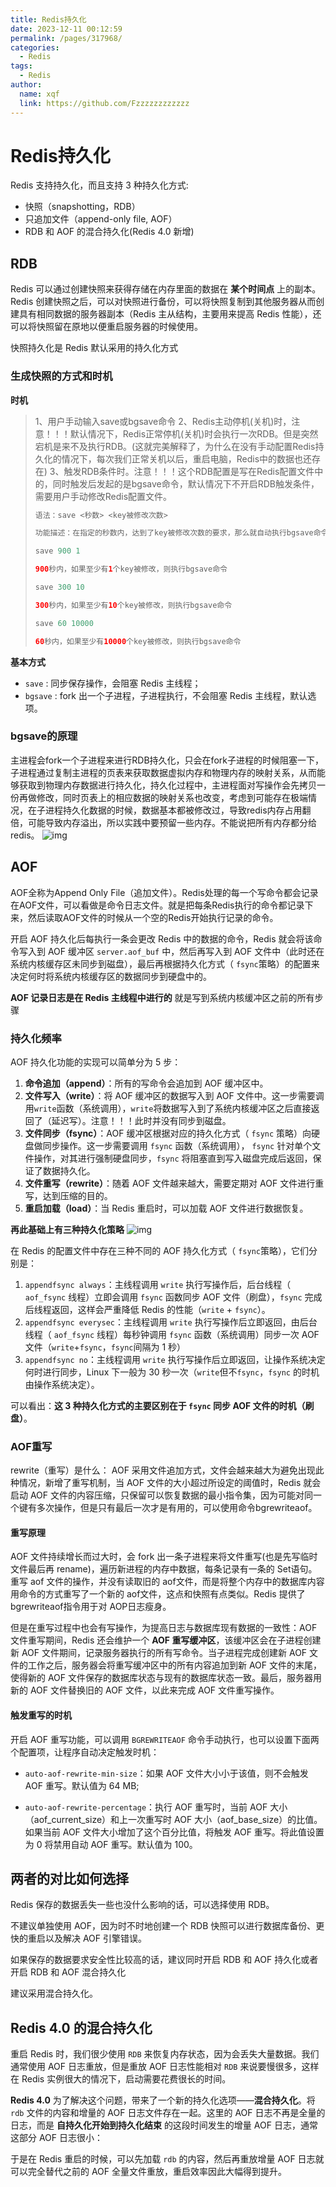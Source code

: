 ```yaml
---
title: Redis持久化
date: 2023-12-11 00:12:59
permalink: /pages/317968/
categories:
  - Redis
tags:
  - Redis
author: 
  name: xqf
  link: https://github.com/Fzzzzzzzzzzzz
---
```


# Redis持久化

Redis 支持持久化，而且支持 3 种持久化方式:

- 快照（snapshotting，RDB）
- 只追加文件（append-only file, AOF）
- RDB 和 AOF 的混合持久化(Redis 4.0 新增)





## RDB

Redis 可以通过创建快照来获得存储在内存里面的数据在 **某个时间点** 上的副本。Redis 创建快照之后，可以对快照进行备份，可以将快照复制到其他服务器从而创建具有相同数据的服务器副本（Redis 主从结构，主要用来提高 Redis 性能），还可以将快照留在原地以便重启服务器的时候使用。

快照持久化是 Redis 默认采用的持久化方式

### 生成快照的方式和时机

**时机**

> 1、用户手动输入save或bgsave命令
> 2、Redis主动停机(关机)时，注意！！！默认情况下，Redis正常停机(关机)时会执行一次RDB。但是突然宕机是来不及执行RDB。(这就完美解释了，为什么在没有手动配置Redis持久化的情况下，每次我们正常关机以后，重启电脑，Redis中的数据也还存在)
> 3、触发RDB条件时。注意！！！这个RDB配置是写在Redis配置文件中的，同时触发后发起的是bgsave命令，默认情况下不开启RDB触发条件，需要用户手动修改Redis配置文件。
>
> ```java
> 语法：save <秒数> <key被修改次数>
> 
> 功能描述：在指定的秒数内，达到了key被修改次数的要求，那么就自动执行bgsave命令，如果是save "" 则表示禁用RDB。(注意！在Redis配置文件中配置)
> 
> save 900 1
> 
> 900秒内，如果至少有1个key被修改，则执行bgsave命令
> 
> save 300 10
> 
> 300秒内，如果至少有10个key被修改，则执行bgsave命令
> 
> save 60 10000 
> 
> 60秒内，如果至少有10000个key被修改，则执行bgsave命令
> ```

**基本方式**

- `save` : 同步保存操作，会阻塞 Redis 主线程；
- `bgsave` : fork 出一个子进程，子进程执行，不会阻塞 Redis 主线程，默认选项。

### bgsave的原理

主进程会fork一个子进程来进行RDB持久化，只会在fork子进程的时候阻塞一下，子进程通过复制主进程的页表来获取数据虚拟内存和物理内存的映射关系，从而能够获取到物理内存数据进行持久化，持久化过程中，主进程面对写操作会先拷贝一份再做修改，同时页表上的相应数据的映射关系也改变，考虑到可能存在极端情况，在子进程持久化数据的时候，数据基本都被修改过，导致redis内存占用翻倍，可能导致内存溢出，所以实践中要预留一些内存。不能说把所有内存都分给redis。
![img](https://raw.githubusercontent.com/pruedream/PictureBed/main/image/2910022-20230910103443694-862443562.png)





## AOF

AOF全称为Append Only File（追加文件）。Redis处理的每一个写命令都会记录在AOF文件，可以看做是命令日志文件。就是把每条Redis执行的命令都记录下来，然后读取AOF文件的时候从一个空的Redis开始执行记录的命令。

开启 AOF 持久化后每执行一条会更改 Redis 中的数据的命令，Redis 就会将该命令写入到 AOF 缓冲区 `server.aof_buf` 中，然后再写入到 AOF 文件中（此时还在系统内核缓存区未同步到磁盘），最后再根据持久化方式（ `fsync`策略）的配置来决定何时将系统内核缓存区的数据同步到硬盘中的。

**AOF 记录日志是在 Redis 主线程中进行的** 就是写到系统内核缓冲区之前的所有步骤

### 持久化频率

AOF 持久化功能的实现可以简单分为 5 步：

1. **命令追加（append）**：所有的写命令会追加到 AOF 缓冲区中。
2. **文件写入（write）**：将 AOF 缓冲区的数据写入到 AOF 文件中。这一步需要调用`write`函数（系统调用），`write`将数据写入到了系统内核缓冲区之后直接返回了（延迟写）。注意！！！此时并没有同步到磁盘。
3. **文件同步（fsync）**：AOF 缓冲区根据对应的持久化方式（ `fsync` 策略）向硬盘做同步操作。这一步需要调用 `fsync` 函数（系统调用）， `fsync` 针对单个文件操作，对其进行强制硬盘同步，`fsync` 将阻塞直到写入磁盘完成后返回，保证了数据持久化。
4. **文件重写（rewrite）**：随着 AOF 文件越来越大，需要定期对 AOF 文件进行重写，达到压缩的目的。
5. **重启加载（load）**：当 Redis 重启时，可以加载 AOF 文件进行数据恢复。

**再此基础上有三种持久化策略**
![img](https://raw.githubusercontent.com/pruedream/PictureBed/main/image/2910022-20230910103501408-344798351.png)

在 Redis 的配置文件中存在三种不同的 AOF 持久化方式（ `fsync`策略），它们分别是：

1. `appendfsync always`：主线程调用 `write` 执行写操作后，后台线程（ `aof_fsync` 线程）立即会调用 `fsync` 函数同步 AOF 文件（刷盘），`fsync` 完成后线程返回，这样会严重降低 Redis 的性能（`write` + `fsync`）。
2. `appendfsync everysec`：主线程调用 `write` 执行写操作后立即返回，由后台线程（ `aof_fsync` 线程）每秒钟调用 `fsync` 函数（系统调用）同步一次 AOF 文件（`write`+`fsync`，`fsync`间隔为 1 秒）
3. `appendfsync no`：主线程调用 `write` 执行写操作后立即返回，让操作系统决定何时进行同步，Linux 下一般为 30 秒一次（`write`但不`fsync`，`fsync` 的时机由操作系统决定）。

可以看出：**这 3 种持久化方式的主要区别在于 `fsync` 同步 AOF 文件的时机（刷盘）**。

### AOF重写

rewrite（重写）是什么： AOF 采用文件追加方式，文件会越来越大为避免出现此种情况，新增了重写机制，当 AOF 文件的大小超过所设定的阈值时，Redis 就会启动 AOF 文件的内容压缩，只保留可以恢复数据的最小指令集，因为可能对同一个键有多次操作，但是只有最后一次才是有用的，可以使用命令bgrewriteaof。

#### 重写原理

AOF 文件持续增长而过大时，会 fork 出一条子进程来将文件重写(也是先写临时文件最后再 rename)，遍历新进程的内存中数据，每条记录有一条的 Set语句。重写 aof 文件的操作，并没有读取旧的 aof文件，而是将整个内存中的数据库内容用命令的方式重写了一个新的 aof文件，这点和快照有点类似。Redis 提供了 bgrewriteaof指令用于对 AOP日志瘦身。

但是在重写过程中也会有写操作，为提高日志与数据库现有数据的一致性：AOF 文件重写期间，Redis 还会维护一个 **AOF 重写缓冲区**，该缓冲区会在子进程创建新 AOF 文件期间，记录服务器执行的所有写命令。当子进程完成创建新 AOF 文件的工作之后，服务器会将重写缓冲区中的所有内容追加到新 AOF 文件的末尾，使得新的 AOF 文件保存的数据库状态与现有的数据库状态一致。最后，服务器用新的 AOF 文件替换旧的 AOF 文件，以此来完成 AOF 文件重写操作。

#### 触发重写的时机

开启 AOF 重写功能，可以调用 `BGREWRITEAOF` 命令手动执行，也可以设置下面两个配置项，让程序自动决定触发时机：

- `auto-aof-rewrite-min-size`：如果 AOF 文件大小小于该值，则不会触发 AOF 重写。默认值为 64 MB;

- `auto-aof-rewrite-percentage`：执行 AOF 重写时，当前 AOF 大小（aof_current_size）和上一次重写时 AOF 大小（aof_base_size）的比值。如果当前 AOF 文件大小增加了这个百分比值，将触发 AOF 重写。将此值设置为 0 将禁用自动 AOF 重写。默认值为 100。

  

## 两者的对比如何选择

Redis 保存的数据丢失一些也没什么影响的话，可以选择使用 RDB。

不建议单独使用 AOF，因为时不时地创建一个 RDB 快照可以进行数据库备份、更快的重启以及解决 AOF 引擎错误。

如果保存的数据要求安全性比较高的话，建议同时开启 RDB 和 AOF 持久化或者开启 RDB 和 AOF 混合持久化

建议采用混合持久化。





## Redis 4.0 的混合持久化

重启 Redis 时，我们很少使用 `RDB` 来恢复内存状态，因为会丢失大量数据。我们通常使用 AOF 日志重放，但是重放 AOF 日志性能相对 `RDB` 来说要慢很多，这样在 Redis 实例很大的情况下，启动需要花费很长的时间。

**Redis 4.0** 为了解决这个问题，带来了一个新的持久化选项——**混合持久化**。将 `rdb` 文件的内容和增量的 AOF 日志文件存在一起。这里的 AOF 日志不再是全量的日志，而是 **自持久化开始到持久化结束** 的这段时间发生的增量 AOF 日志，通常这部分 AOF 日志很小：

于是在 Redis 重启的时候，可以先加载 `rdb` 的内容，然后再重放增量 AOF 日志就可以完全替代之前的 AOF 全量文件重放，重启效率因此大幅得到提升。